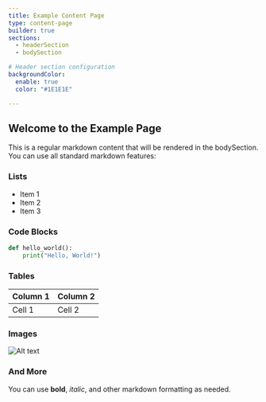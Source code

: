 ```yaml
---
title: Example Content Page
type: content-page
builder: true
sections:
  - headerSection
  - bodySection

# Header section configuration
backgroundColor:
  enable: true
  color: "#1E1E1E"

---
```


## Welcome to the Example Page

This is a regular markdown content that will be rendered in the bodySection. You can use all standard markdown features:

### Lists

- Item 1
- Item 2
- Item 3

### Code Blocks

```python
def hello_world():
    print("Hello, World!")
```

### Tables

| Column 1 | Column 2 |
|----------|----------|
| Cell 1   | Cell 2   |

### Images

![Alt text](path/to/image.jpg)

### And More

You can use **bold**, *italic*, and other markdown formatting as needed.